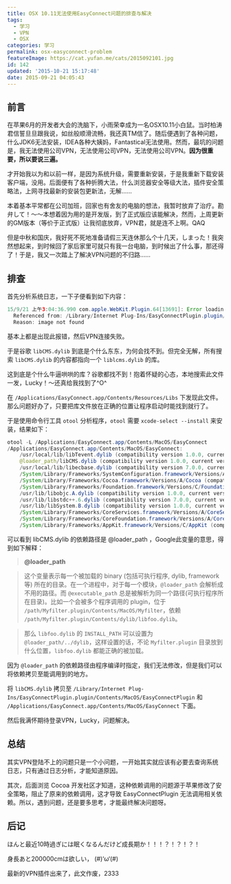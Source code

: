 ```yaml
---
title: OSX 10.11无法使用EasyConnect问题的排查与解决
tags:
  - 学习
  - VPN
  - OSX
categories: 学习
permalink: osx-easyconnect-problem
featureImage: https://cat.yufan.me/cats/2015092101.jpg
id: 142
updated: '2015-10-21 15:17:48'
date: 2015-09-21 04:05:43
---
```


## 前言

在苹果6月的开发者大会的洗脑下，小雨荣幸成为一名OSX10.11小白鼠。当时柏涛君信誓旦旦跟我说，如丝般顺滑流畅，我还真TM信了。随后便遇到了各种问题，什么JDK6无法安装，IDEA各种大姨妈，Fantastical无法使用。然而，最坑的问题是，我无法使用公司VPN，无法使用公司VPN，无法使用公司VPN。**因为很重要，所以要说三遍。**

才开始我以为和以前一样，是因为系统升级，需要重新安装，于是我重新下载安装客户端，没用。后面便有了各种折腾大法，什么浏览器安全等级大法，插件安全策略法，上网寻找最新的安装包更新法，无解……

<!--more-->

本着基本平常都在公司加班，回家也有舍友的电脑的想法，我暂时放弃了治疗。勘弁して！～～本想着因为用的是开发版，到了正式版应该能解决，然而，上周更新的GM版本（等价于正式版）让我彻底放弃，VPN君，就是连不上啊。QAQ

但是中秋和国庆，我好死不死地准备请假三天连休那么个十几天，しまった！我突然想起来，到时候回了家后家里可就只有我一台电脑，到时候出了什么事，那还得了！于是，我又一次踏上了解决VPN问题的不归路……

## 排查

首先分析系统日志，一下子便看到如下内容：

```java
15/9/21 上午3:04:36.990 com.apple.WebKit.Plugin.64[13691]: Error loading /Library/Internet Plug-Ins/EasyConnectPlugin.plugin/Contents/MacOS/EasyConnectPlugin:  dlopen(/Library/Internet Plug-Ins/EasyConnectPlugin.plugin/Contents/MacOS/EasyConnectPlugin, 262): Library not loaded: @loader_path/libCMS.dylib
  Referenced from: /Library/Internet Plug-Ins/EasyConnectPlugin.plugin/Contents/MacOS/EasyConnectPlugin
  Reason: image not found
```

基本上都是出现此报错，然后VPN连接失败。

于是谷歌 `libCMS.dylib` 到底是个什么东东，为何会找不到。但完全无解，所有搜索 `libCMS.dylib` 的内容都指向一个 `liblcms.dylib` 的库。

这到底是个什么牛逼哄哄的库？谷歌都找不到！抱着怀疑的心态，本地搜索此文件一发，Lucky！～还真给我找到了^O^

在 `/Applications/EasyConnect.app/Contents/Resources/Libs` 下发现此文件。那么问题好办了，只要把库文件放在正确的位置让程序启动时能找到就行了。

于是使用命令行工具 `otool` 分析程序，`otool` 需要 `xcode-select --install` 来安装，结果如下：

```java
otool -L /Applications/EasyConnect.app/Contents/MacOS/EasyConnect
/Applications/EasyConnect.app/Contents/MacOS/EasyConnect:
    /usr/local/lib/libTevent.dylib (compatibility version 1.0.0, current version 1.0.0)
    @loader_path/libCMS.dylib (compatibility version 1.0.0, current version 1.0.0)
    /usr/local/lib/libecbase.dylib (compatibility version 7.0.0, current version 7.0.0)
    /System/Library/Frameworks/SystemConfiguration.framework/Versions/A/SystemConfiguration (compatibility version 1.0.0, current version 453.19.0)
    /System/Library/Frameworks/Cocoa.framework/Versions/A/Cocoa (compatibility version 1.0.0, current version 19.0.0)
    /System/Library/Frameworks/Foundation.framework/Versions/C/Foundation (compatibility version 300.0.0, current version 945.16.0)
    /usr/lib/libobjc.A.dylib (compatibility version 1.0.0, current version 228.0.0)
    /usr/lib/libstdc++.6.dylib (compatibility version 7.0.0, current version 56.0.0)
    /usr/lib/libSystem.B.dylib (compatibility version 1.0.0, current version 169.3.0)
    /System/Library/Frameworks/CoreServices.framework/Versions/A/CoreServices (compatibility version 1.0.0, current version 57.0.0)
    /System/Library/Frameworks/CoreFoundation.framework/Versions/A/CoreFoundation (compatibility version 150.0.0, current version 744.18.0)
    /System/Library/Frameworks/AppKit.framework/Versions/C/AppKit (compatibility version 45.0.0, current version 1187.37.0)
```

可以看到 libCMS.dylib 的依赖路径是 @loader_path ，Google此变量的意思，得到如下解释：

>**@loader_path**

>这个变量表示每一个被加载的 binary (包括可执行程序, dylib, framework 等) 所在的目录。在一个进程中，对于每一个模块，`@loader_path` 会解析成不用的路径。而 `@executable_path` 总是被解析为同一个路径(可执行程序所在目录)。比如一个会被多个程序调用的 plugin，位于 `/path/Myfilter.plugin/Contents/MacOS/Myfilter`，依赖 `/path/Myfilter.plugin/Contents/dylib/libfoo.dylib`。

>那么 `libfoo.dylib` 的 `INSTALL_PATH` 可以设置为 `@loader_path/../dylib`，这样设置的话，不论 `Myfilter.plugin` 目录放到什么位置，`libfoo.dylib` 都能正确的被加载。

因为 `@loader_path` 的依赖路径由程序编译时指定，我们无法修改，但是我们可以将依赖拷贝至能调用到的地方。

将 `libCMS.dylib` 拷贝至 `/Library/Internet Plug-Ins/EasyConnectPlugin.plugin/Contents/MacOS/EasyConnectPlugin` 和 `/Applications/EasyConnect.app/Contents/MacOS/EasyConnect` 下面。

然后我满怀期待登录VPN，Lucky，问题解决。

## 总结

其实VPN登陆不上的问题只是一个小问题，一开始其实就应该有必要去查询系统日志，只有通过日志分析，才能知道原因。

其次，后面浏览 Cocoa 开发社区才知道，这种依赖调用的问题源于苹果修改了安全策略，阻止了原来的依赖调用，这才导致 EasyConnectPlugin 无法调用相关依赖。所以，遇到问题，还是要多思考，才能最终解决问题呀。

## 后记

ほんと最近10時過ぎには眠くなるんだけど成長期か！！！？！？！？！

身長あと200000cmは欲しい， (#)‘ω‘(#)

最新的VPN插件出来了，此文作废，2333
